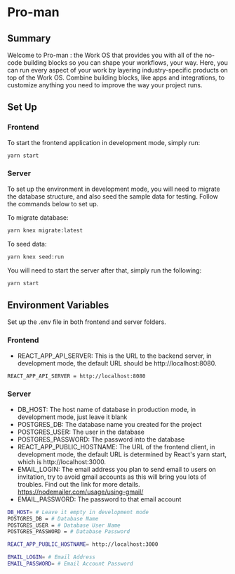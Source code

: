 # Pro-man

## Summary

Welcome to Pro-man : the Work OS that provides you with all of the no-code building blocks so you can shape your workflows, your way. Here, you can run every aspect of your work by layering industry-specific products on top of the Work OS. Combine building blocks, like apps and integrations, to customize anything you need to improve the way your project runs.

## Set Up

### Frontend

To start the frontend application in development mode, simply run:

```bash
yarn start
```

### Server

To set up the environment in development mode, you will need to migrate the database structure, and also seed the sample data for testing. Follow the commands below to set up.

To migrate database:
```bash
yarn knex migrate:latest
```

To seed data:
```bash
yarn knex seed:run
```

You will need to start the server after that, simply run the following:
```bash
yarn start
```

## Environment Variables
Set up the .env file in both frontend and server folders.
### Frontend
- REACT_APP_API_SERVER: This is the URL to the backend server, in development mode, the default URL should be http://localhost:8080.
```bash
REACT_APP_API_SERVER = http://localhost:8080
```

### Server
- DB_HOST: The host name of database in production mode, in development mode, just leave it blank
- POSTGRES_DB: The database name you created for the project
- POSTGRES_USER: The user in the database
- POSTGRES_PASSWORD: The password into the database
- REACT_APP_PUBLIC_HOSTNAME: The URL of the frontend client, in development mode, the default URL is determined by React's yarn start, which is http://localhost:3000.
- EMAIL_LOGIN: The email address you plan to send email to users on invitation, try to avoid gmail accounts as this will bring you lots of troubles. Find out the link for more details. <https://nodemailer.com/usage/using-gmail/>
- EMAIL_PASSWORD: The password to that email account

```bash
DB_HOST= # Leave it empty in development mode
POSTGRES_DB = # Database Name
POSTGRES_USER = # Database User Name
POSTGRES_PASSWORD = # Database Password

REACT_APP_PUBLIC_HOSTNAME= http://localhost:3000

EMAIL_LOGIN= # Email Address
EMAIL_PASSWORD= # Email Account Password
```